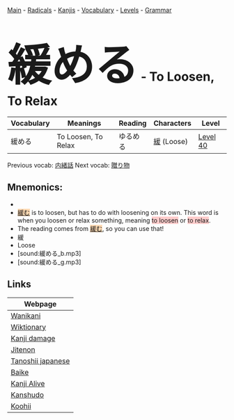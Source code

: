<style> bigfont {font-size: 100px}</style>
[Main](../README.md) -
[Radicals](../radicals.md) -
[Kanjis](../kanjis.md) -
[Vocabulary](../vocabulary.md) -
[Levels](../levels.md) -
[Grammar](../grammar.md)
# <bigfont> 緩める</bigfont> - To Loosen, To Relax 

| Vocabulary | Meanings | Reading | Characters | Level |
| --- | --- | --- | --- | --- |
| 緩める | To Loosen, To Relax | ゆるめる |  [緩](../kanjis/緩.md) (Loose) | [Level 40](../levels/wk_level40.md) |

Previous vocab: [内緒話](内緒話.md) Next vocab: [贈り物](贈り物.md) 

## Mnemonics:

* 
* <span style="background-color:#fed8b1"> [緩む](https://jisho.org/search/緩む)</span> is to loosen, but has to do with loosening on its own. This word is when you loosen or relax something, meaning <span style="background-color:#ffcccb"> to loosen</span> or <span style="background-color:#ffcccb"> to relax</span>.
* The reading comes from <span style="background-color:#fed8b1"> [緩む](https://jisho.org/search/緩む)</span>, so you can use that!
* 緩
* Loose
* [sound:緩める_b.mp3]
* [sound:緩める_g.mp3]


## Links 

| Webpage |
| --- |
| [Wanikani          ](https://www.wanikani.com/kanji/緩める) |
| [Wiktionary        ](https://en.wiktionary.org/wiki/緩める) |
| [Kanji damage      ](http://www.kanjidamage.com/kanji/search?utf8=✓&q=緩める) |
| [Jitenon           ](https://jitenon.com/kanji/緩める) |
| [Tanoshii japanese ](https://www.tanoshiijapanese.com/dictionary/kanji.cfm?k=緩める) |
| [Baike             ](https://baike.baidu.com/item/緩める) |
| [Kanji Alive       ](https://app.kanjialive.com/緩める) |
| [Kanshudo          ](https://www.kanshudo.com/searchmn?q=緩める) |
| [Koohii            ](https://kanji.koohii.com/study/kanji/緩める) |
